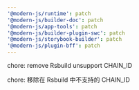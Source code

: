 ```yaml
---
'@modern-js/runtime': patch
'@modern-js/builder-doc': patch
'@modern-js/app-tools': patch
'@modern-js/builder-plugin-swc': patch
'@modern-js/storybook-builder': patch
'@modern-js/plugin-bff': patch
---
```


chore: remove Rsbuild unsupport CHAIN_ID

chore: 移除在 Rsbuild 中不支持的 CHAIN_ID
